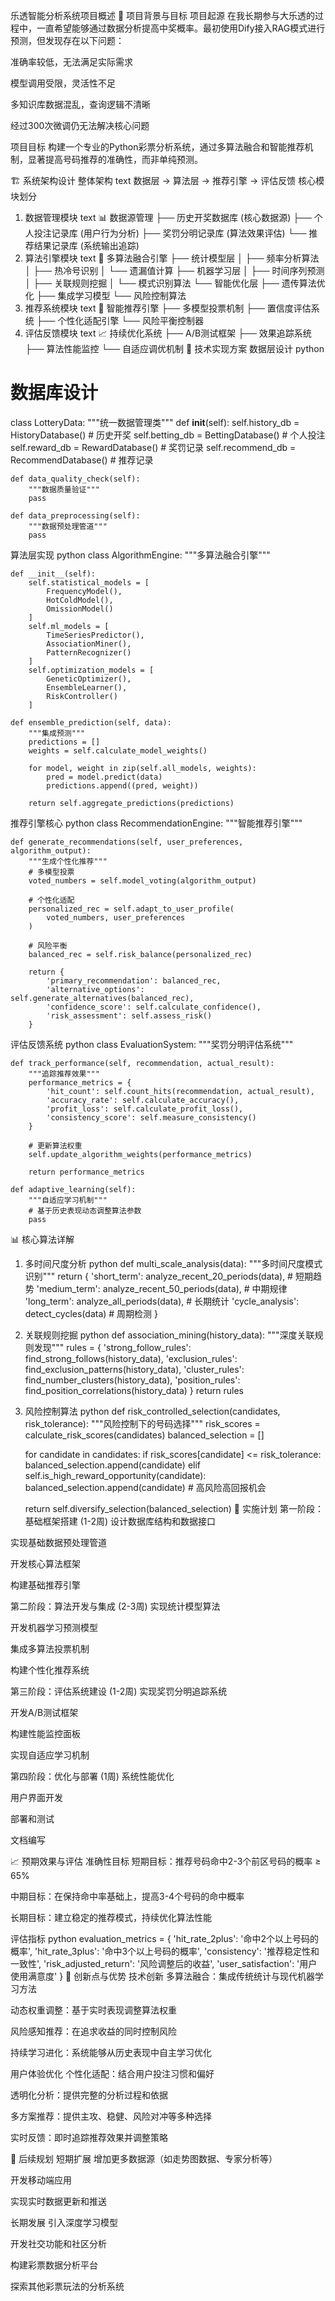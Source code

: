 乐透智能分析系统项目概述
🎯 项目背景与目标
项目起源
在我长期参与大乐透的过程中，一直希望能够通过数据分析提高中奖概率。最初使用Dify接入RAG模式进行预测，但发现存在以下问题：

准确率较低，无法满足实际需求

模型调用受限，灵活性不足

多知识库数据混乱，查询逻辑不清晰

经过300次微调仍无法解决核心问题

项目目标
构建一个专业的Python彩票分析系统，通过多算法融合和智能推荐机制，显著提高号码推荐的准确性，而非单纯预测。

🏗️ 系统架构设计
整体架构
text
数据层 → 算法层 → 推荐引擎 → 评估反馈
核心模块划分
1. 数据管理模块
text
📊 数据源管理
├── 历史开奖数据库 (核心数据源)
├── 个人投注记录库 (用户行为分析)
├── 奖罚分明记录库 (算法效果评估)
└── 推荐结果记录库 (系统输出追踪)
2. 算法引擎模块
text
🧠 多算法融合引擎
├── 统计模型层
│   ├── 频率分析算法
│   ├── 热冷号识别
│   └── 遗漏值计算
├── 机器学习层
│   ├── 时间序列预测
│   ├── 关联规则挖掘
│   └── 模式识别算法
└── 智能优化层
    ├── 遗传算法优化
    ├── 集成学习模型
    └── 风险控制算法
3. 推荐系统模块
text
🎯 智能推荐引擎
├── 多模型投票机制
├── 置信度评估系统
├── 个性化适配引擎
└── 风险平衡控制器
4. 评估反馈模块
text
📈 持续优化系统
├── A/B测试框架
├── 效果追踪系统
├── 算法性能监控
└── 自适应调优机制
🔧 技术实现方案
数据层设计
python
# 数据库设计
class LotteryData:
    """统一数据管理类"""
    def __init__(self):
        self.history_db = HistoryDatabase()  # 历史开奖
        self.betting_db = BettingDatabase()  # 个人投注
        self.reward_db = RewardDatabase()    # 奖罚记录
        self.recommend_db = RecommendDatabase()  # 推荐记录
    
    def data_quality_check(self):
        """数据质量验证"""
        pass
    
    def data_preprocessing(self):
        """数据预处理管道"""
        pass
算法层实现
python
class AlgorithmEngine:
    """多算法融合引擎"""
    
    def __init__(self):
        self.statistical_models = [
            FrequencyModel(),
            HotColdModel(),
            OmissionModel()
        ]
        self.ml_models = [
            TimeSeriesPredictor(),
            AssociationMiner(),
            PatternRecognizer()
        ]
        self.optimization_models = [
            GeneticOptimizer(),
            EnsembleLearner(),
            RiskController()
        ]
    
    def ensemble_prediction(self, data):
        """集成预测"""
        predictions = []
        weights = self.calculate_model_weights()
        
        for model, weight in zip(self.all_models, weights):
            pred = model.predict(data)
            predictions.append((pred, weight))
        
        return self.aggregate_predictions(predictions)
推荐引擎核心
python
class RecommendationEngine:
    """智能推荐引擎"""
    
    def generate_recommendations(self, user_preferences, algorithm_output):
        """生成个性化推荐"""
        # 多模型投票
        voted_numbers = self.model_voting(algorithm_output)
        
        # 个性化适配
        personalized_rec = self.adapt_to_user_profile(
            voted_numbers, user_preferences
        )
        
        # 风险平衡
        balanced_rec = self.risk_balance(personalized_rec)
        
        return {
            'primary_recommendation': balanced_rec,
            'alternative_options': self.generate_alternatives(balanced_rec),
            'confidence_score': self.calculate_confidence(),
            'risk_assessment': self.assess_risk()
        }
评估反馈系统
python
class EvaluationSystem:
    """奖罚分明评估系统"""
    
    def track_performance(self, recommendation, actual_result):
        """追踪推荐效果"""
        performance_metrics = {
            'hit_count': self.count_hits(recommendation, actual_result),
            'accuracy_rate': self.calculate_accuracy(),
            'profit_loss': self.calculate_profit_loss(),
            'consistency_score': self.measure_consistency()
        }
        
        # 更新算法权重
        self.update_algorithm_weights(performance_metrics)
        
        return performance_metrics
    
    def adaptive_learning(self):
        """自适应学习机制"""
        # 基于历史表现动态调整算法参数
        pass
📊 核心算法详解
1. 多时间尺度分析
python
def multi_scale_analysis(data):
    """多时间尺度模式识别"""
    return {
        'short_term': analyze_recent_20_periods(data),      # 短期趋势
        'medium_term': analyze_recent_50_periods(data),     # 中期规律
        'long_term': analyze_all_periods(data),             # 长期统计
        'cycle_analysis': detect_cycles(data)               # 周期检测
    }
2. 关联规则挖掘
python
def association_mining(history_data):
    """深度关联规则发现"""
    rules = {
        'strong_follow_rules': find_strong_follows(history_data),
        'exclusion_rules': find_exclusion_patterns(history_data),
        'cluster_rules': find_number_clusters(history_data),
        'position_rules': find_position_correlations(history_data)
    }
    return rules
3. 风险控制算法
python
def risk_controlled_selection(candidates, risk_tolerance):
    """风险控制下的号码选择"""
    risk_scores = calculate_risk_scores(candidates)
    balanced_selection = []
    
    for candidate in candidates:
        if risk_scores[candidate] <= risk_tolerance:
            balanced_selection.append(candidate)
        elif self.is_high_reward_opportunity(candidate):
            balanced_selection.append(candidate)  # 高风险高回报机会
    
    return self.diversify_selection(balanced_selection)
🚀 实施计划
第一阶段：基础框架搭建 (1-2周)
设计数据库结构和数据接口

实现基础数据预处理管道

开发核心算法框架

构建基础推荐引擎

第二阶段：算法开发与集成 (2-3周)
实现统计模型算法

开发机器学习预测模型

集成多算法投票机制

构建个性化推荐系统

第三阶段：评估系统建设 (1-2周)
实现奖罚分明追踪系统

开发A/B测试框架

构建性能监控面板

实现自适应学习机制

第四阶段：优化与部署 (1周)
系统性能优化

用户界面开发

部署和测试

文档编写

📈 预期效果与评估
准确性目标
短期目标：推荐号码命中2-3个前区号码的概率 ≥ 65%

中期目标：在保持命中率基础上，提高3-4个号码的命中概率

长期目标：建立稳定的推荐模式，持续优化算法性能

评估指标
python
evaluation_metrics = {
    'hit_rate_2plus': '命中2个以上号码的概率',
    'hit_rate_3plus': '命中3个以上号码的概率', 
    'consistency': '推荐稳定性和一致性',
    'risk_adjusted_return': '风险调整后的收益',
    'user_satisfaction': '用户使用满意度'
}
🔮 创新点与优势
技术创新
多算法融合：集成传统统计与现代机器学习方法

动态权重调整：基于实时表现调整算法权重

风险感知推荐：在追求收益的同时控制风险

持续学习进化：系统能够从历史表现中自主学习优化

用户体验优化
个性化适配：结合用户投注习惯和偏好

透明化分析：提供完整的分析过程和依据

多方案推荐：提供主攻、稳健、风险对冲等多种选择

实时反馈：即时追踪推荐效果并调整策略

📝 后续规划
短期扩展
增加更多数据源（如走势图数据、专家分析等）

开发移动端应用

实现实时数据更新和推送

长期发展
引入深度学习模型

开发社交功能和社区分析

构建彩票数据分析平台

探索其他彩票玩法的分析系统